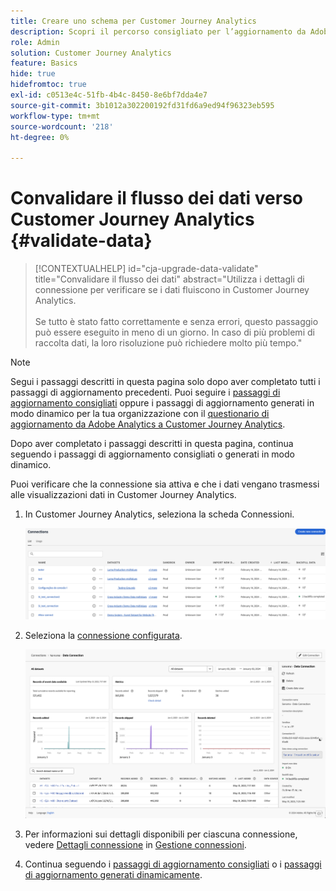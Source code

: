 ```yaml
---
title: Creare uno schema per Customer Journey Analytics
description: Scopri il percorso consigliato per l’aggiornamento da Adobe Analytics a Customer Journey Analytics
role: Admin
solution: Customer Journey Analytics
feature: Basics
hide: true
hidefromtoc: true
exl-id: c0513e4c-51fb-4b4c-8450-8e6bf7dda4e7
source-git-commit: 3b1012a302200192fd31fd6a9ed94f96323eb595
workflow-type: tm+mt
source-wordcount: '218'
ht-degree: 0%

---
```


# Convalidare il flusso dei dati verso Customer Journey Analytics {#validate-data}

<!-- markdownlint-disable MD034 -->

>[!CONTEXTUALHELP]
>id="cja-upgrade-data-validate"
>title="Convalidare il flusso dei dati"
>abstract="Utilizza i dettagli di connessione per verificare se i dati fluiscono in Customer Journey Analytics.<br><br>Se tutto è stato fatto correttamente e senza errori, questo passaggio può essere eseguito in meno di un giorno. In caso di più problemi di raccolta dati, la loro risoluzione può richiedere molto più tempo."

<!-- markdownlint-enable MD034 -->

>[!NOTE]
> 
>Segui i passaggi descritti in questa pagina solo dopo aver completato tutti i passaggi di aggiornamento precedenti. Puoi seguire i [passaggi di aggiornamento consigliati](/help/getting-started/cja-upgrade/cja-upgrade-recommendations.md#recommended-upgrade-steps-for-most-organizations) oppure i passaggi di aggiornamento generati in modo dinamico per la tua organizzazione con il [questionario di aggiornamento da Adobe Analytics a Customer Journey Analytics](https://gigazelle.github.io/cja-ttv/).
>
>Dopo aver completato i passaggi descritti in questa pagina, continua seguendo i passaggi di aggiornamento consigliati o generati in modo dinamico.

Puoi verificare che la connessione sia attiva e che i dati vengano trasmessi alle visualizzazioni dati in Customer Journey Analytics.

1. In Customer Journey Analytics, seleziona la scheda Connessioni.

   ![visualizzazione elenco](assets/list-view.png)

1. Seleziona la [connessione configurata](/help/getting-started/cja-upgrade/cja-upgrade-connection.md).

   ![Finestra Tutti i set di dati con widget e impostazioni](assets/conn-details.png)

1. Per informazioni sui dettagli disponibili per ciascuna connessione, vedere [Dettagli connessione](/help/connections/manage-connections.md#manage-connections) in [Gestione connessioni](/help/connections/manage-connections.md).

1. Continua seguendo i [passaggi di aggiornamento consigliati](/help/getting-started/cja-upgrade/cja-upgrade-recommendations.md#recommended-upgrade-steps-for-most-organizations) o i [passaggi di aggiornamento generati dinamicamente](https://gigazelle.github.io/cja-ttv/).

<!-- Should we duplicate the content here or single source it with /help/connections/manage-connections.md -->
